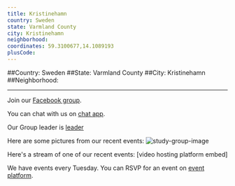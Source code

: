 ```yaml
---
title: Kristinehamn
country: Sweden
state: Varmland County
city: Kristinehamn
neighborhood: 
coordinates: 59.3100677,14.1089193
plusCode:
---
```


##Country: Sweden
##State: Varmland County
##City: Kristinehamn
##Neighborhood: 
*****
Join our [Facebook group](https://www.facebook.com/groups/freecodecamp.kristinehamn/).

You can chat with us on [chat app]().

Our Group leader is [leader]()

Here are some pictures from our recent events:
![study-group-image]()

Here's a stream of one of our recent events:
[video hosting platform embed]

We have events every Tuesday. You can RSVP for an event on [event platform]().
